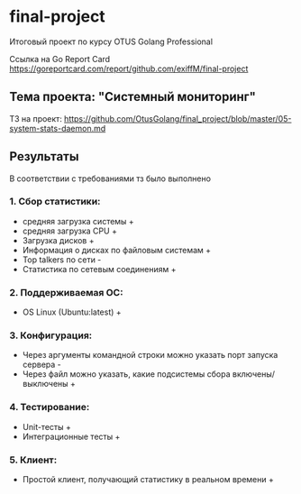 # final-project

Итоговый проект по курсу OTUS Golang Professional

Ссылка на Go Report Card https://goreportcard.com/report/github.com/exiffM/final-project

## Тема проекта: "Системный мониторинг"
ТЗ на проект: https://github.com/OtusGolang/final_project/blob/master/05-system-stats-daemon.md

## Результаты
В соответствии с требованиями тз было выполнено
### 1. Сбор статистики:
- средняя загрузка системы +
- средняя загрузка CPU +
- Загрузка дисков +
- Информация о дисках по файловым системам +
- Top talkers по сети -
- Статистика по сетевым соединениям +
### 2. Поддерживаемая ОС:
- OS Linux (Ubuntu:latest) +
### 3. Конфигурация:
- Через аргументы командной строки можно указать порт запуска сервера -
- Через файл можно указать, какие подсистемы сбора включены/выключены +
### 4. Тестирование:
- Unit-тесты +
- Интеграционные тесты +
### 5. Клиент:
- Простой клиент, получающий статистику в реальном времени +
